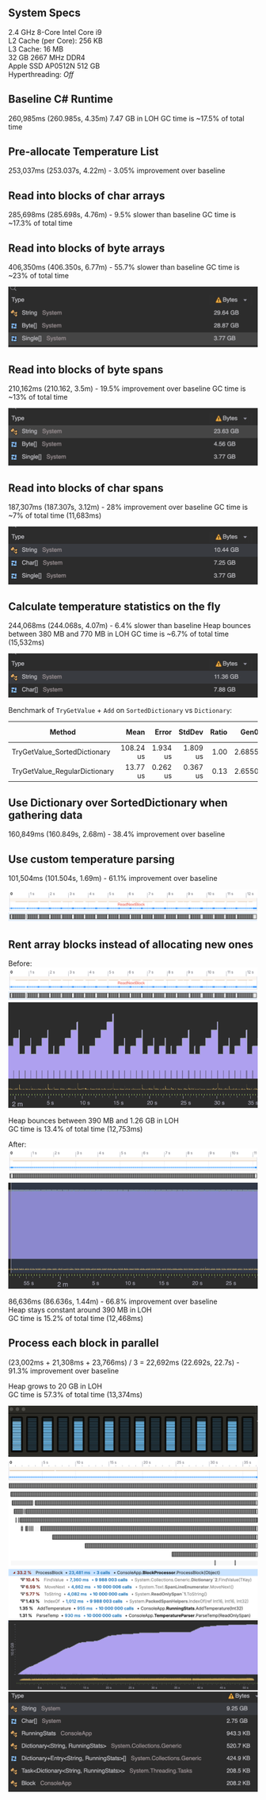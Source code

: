 
## System Specs

2.4 GHz 8-Core Intel Core i9\
L2 Cache (per Core): 256 KB\
L3 Cache:	16 MB\
32 GB 2667 MHz DDR4\
Apple SSD AP0512N 512 GB\
Hyperthreading: *Off*

## Baseline C# Runtime

260,985ms (260.985s, 4.35m)
7.47 GB in LOH
GC time is ~17.5% of total time

## Pre-allocate Temperature List

253,037ms (253.037s, 4.22m) - 3.05% improvement over baseline

## Read into blocks of char arrays

285,698ms (285.698s, 4.76m) - 9.5% slower than baseline
GC time is ~17.3% of total time

## Read into blocks of byte arrays

406,350ms (406.350s, 6.77m) - 55.7% slower than baseline
GC time is ~23% of total time

![Memory Snapshot](./assets/MemorySnapshot1.png)

## Read into blocks of byte spans

210,162ms (210.162, 3.5m) - 19.5% improvement over baseline
GC time is ~13% of total time

![Memory Snapshot](./assets/MemorySnapshot2.png)

## Read into blocks of char spans

187,307ms (187.307s, 3.12m) - 28% improvement over baseline
GC time is ~7% of total time (11,683ms)

![Memory Snapshot](./assets/MemorySnapshot3.png)

## Calculate temperature statistics on the fly

244,068ms (244.068s, 4.07m) - 6.4% slower than baseline
Heap bounces between 380 MB and 770 MB in LOH
GC time is ~6.7% of total time (15,532ms)

![Memory Snapshot](./assets/MemorySnapshot4.png)

Benchmark of `TryGetValue` + `Add` on `SortedDictionary` vs `Dictionary`:

| Method                        | Mean      | Error    | StdDev   | Ratio | Gen0   | Gen1   | Allocated | Alloc Ratio |
|------------------------------ |----------:|---------:|---------:|------:|-------:|-------:|----------:|------------:|
| TryGetValue_SortedDictionary  | 108.24 us | 1.934 us | 1.809 us |  1.00 | 2.6855 | 0.1221 |   22.7 KB |        1.00 |
| TryGetValue_RegularDictionary |  13.77 us | 0.262 us | 0.367 us |  0.13 | 2.6550 |      - |  21.79 KB |        0.96 |

## Use Dictionary over SortedDictionary when gathering data

160,849ms (160.849s, 2.68m) - 38.4% improvement over baseline

## Use custom temperature parsing

101,504ms (101.504s, 1.69m) - 61.1% improvement over baseline

![Timeline](./assets/Timeline1.png)

## Rent array blocks instead of allocating new ones

Before:
![Before Renting Timeline](./assets/BeforeRentTimeline.png)
![Before Renting Memory Allocation](./assets/BeforeRentMemoryAlloc.png)

Heap bounces between 390 MB and 1.26 GB in LOH\
GC time is 13.4% of total time (12,753ms)

After:
![After Renting Timeline](./assets/AfterRentTimeline.png)
![After Renting Memory Allocation](./assets/AfterRentMemoryAlloc.png)

86,636ms (86.636s, 1.44m) - 66.8% improvement over baseline\
Heap stays constant around 390 MB in LOH\
GC time is 15.2% of total time (12,468ms)

## Process each block in parallel

(23,002ms + 21,308ms + 23,766ms) / 3 = 22,692ms (22.692s, 22.7s) - 91.3% improvement over baseline

Heap grows to 20 GB in LOH\
GC time is 57.3% of total time (13,374ms)

![CPU Usage](./assets/MultiThreadingCpu1.png)
![Timeline](./assets/MultiThreadingTimeline1.png)
![ProcessBlock Hotspots](./assets/ProcessBlockHotspots.png)
![Heap Growth](./assets/MultiThreadingHeap1.png)
![Memory Snapshot](./assets/MultiThreadingMemorySnapshot.png)
